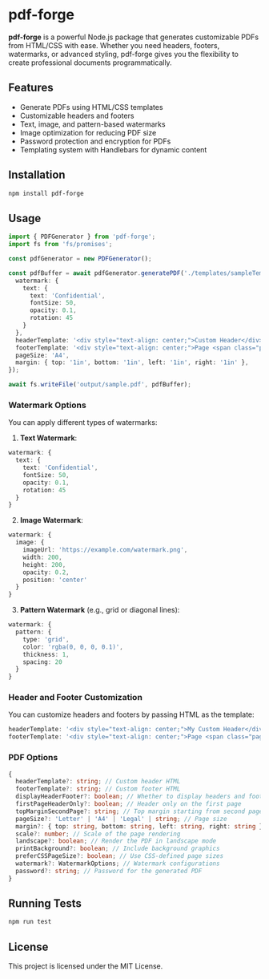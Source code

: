 # pdf-forge

**pdf-forge** is a powerful Node.js package that generates customizable PDFs from HTML/CSS with ease. Whether you need headers, footers, watermarks, or advanced styling, pdf-forge gives you the flexibility to create professional documents programmatically.

## Features
- Generate PDFs using HTML/CSS templates
- Customizable headers and footers
- Text, image, and pattern-based watermarks
- Image optimization for reducing PDF size
- Password protection and encryption for PDFs
- Templating system with Handlebars for dynamic content

## Installation

```bash
npm install pdf-forge
```

## Usage

```typescript
import { PDFGenerator } from 'pdf-forge';
import fs from 'fs/promises';

const pdfGenerator = new PDFGenerator();

const pdfBuffer = await pdfGenerator.generatePDF('./templates/sampleTemplate.html', { title: 'Hello', content: 'World' }, {
  watermark: {
    text: {
      text: 'Confidential',
      fontSize: 50,
      opacity: 0.1,
      rotation: 45
    }
  },
  headerTemplate: '<div style="text-align: center;">Custom Header</div>',
  footerTemplate: '<div style="text-align: center;">Page <span class="pageNumber"></span> of <span class="totalPages"></span></div>',
  pageSize: 'A4',
  margin: { top: '1in', bottom: '1in', left: '1in', right: '1in' },
});

await fs.writeFile('output/sample.pdf', pdfBuffer);
```

### Watermark Options
You can apply different types of watermarks:

1. **Text Watermark**:
```typescript
watermark: {
  text: {
    text: 'Confidential',
    fontSize: 50,
    opacity: 0.1,
    rotation: 45
  }
}
```

2. **Image Watermark**:
```typescript
watermark: {
  image: {
    imageUrl: 'https://example.com/watermark.png',
    width: 200,
    height: 200,
    opacity: 0.2,
    position: 'center'
  }
}
```

3. **Pattern Watermark** (e.g., grid or diagonal lines):
```typescript
watermark: {
  pattern: {
    type: 'grid',
    color: 'rgba(0, 0, 0, 0.1)',
    thickness: 1,
    spacing: 20
  }
}
```

### Header and Footer Customization
You can customize headers and footers by passing HTML as the template:
```typescript
headerTemplate: '<div style="text-align: center;">My Custom Header</div>',
footerTemplate: '<div style="text-align: center;">Page <span class="pageNumber"></span> of <span class="totalPages"></span></div>'
```

### PDF Options
```typescript
{
  headerTemplate?: string; // Custom header HTML
  footerTemplate?: string; // Custom footer HTML
  displayHeaderFooter?: boolean; // Whether to display headers and footers
  firstPageHeaderOnly?: boolean; // Header only on the first page
  topMarginSecondPage?: string; // Top margin starting from second page
  pageSize?: 'Letter' | 'A4' | 'Legal' | string; // Page size
  margin?: { top: string, bottom: string, left: string, right: string }; // Page margins
  scale?: number; // Scale of the page rendering
  landscape?: boolean; // Render the PDF in landscape mode
  printBackground?: boolean; // Include background graphics
  preferCSSPageSize?: boolean; // Use CSS-defined page sizes
  watermark?: WatermarkOptions; // Watermark configurations
  password?: string; // Password for the generated PDF
}
```

## Running Tests

```bash
npm run test
```

## License

This project is licensed under the MIT License.
